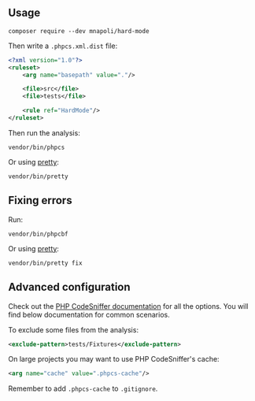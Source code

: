 ## Usage

```
composer require --dev mnapoli/hard-mode
```

Then write a `.phpcs.xml.dist` file:

```xml
<?xml version="1.0"?>
<ruleset>
    <arg name="basepath" value="."/>

    <file>src</file>
    <file>tests</file>

    <rule ref="HardMode"/>
</ruleset>
```

Then run the analysis:

```
vendor/bin/phpcs
```

Or using [pretty](https://github.com/mnapoli/pretty):

```
vendor/bin/pretty
```

## Fixing errors

Run:

```
vendor/bin/phpcbf
```

Or using [pretty](https://github.com/mnapoli/pretty):

```
vendor/bin/pretty fix
```

## Advanced configuration

Check out the [PHP CodeSniffer documentation](https://github.com/squizlabs/PHP_CodeSniffer/wiki) for all the options. You will find below documentation for common scenarios.

To exclude some files from the analysis:

```xml
<exclude-pattern>tests/Fixtures</exclude-pattern>
```

On large projects you may want to use PHP CodeSniffer's cache:

```xml
<arg name="cache" value=".phpcs-cache"/>
```

Remember to add `.phpcs-cache` to `.gitignore`.
